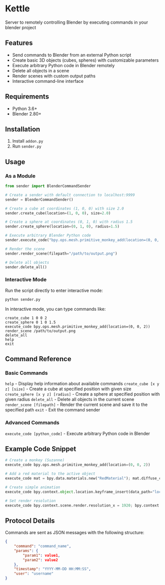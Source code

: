 # Kettle
Server to remotely controlling Blender by executing commands in your blender project

## Features

- Send commands to Blender from an external Python script
- Create basic 3D objects (cubes, spheres) with customizable parameters
- Execute arbitrary Python code in Blender remotely
- Delete all objects in a scene
- Render scenes with custom output paths
- Interactive command-line interface

## Requirements

- Python 3.6+
- Blender 2.80+

## Installation

1. Install `addon.py`
2. Run `sender.py`

## Usage

### As a Module

```python
from sender import BlenderCommandSender

# Create a sender with default connection to localhost:9999
sender = BlenderCommandSender()

# Create a cube at coordinates (1, 0, 0) with size 2.0
sender.create_cube(location=(1, 0, 0), size=2.0)

# Create a sphere at coordinates (0, 1, 0) with radius 1.5
sender.create_sphere(location=(0, 1, 0), radius=1.5)

# Execute arbitrary Blender Python code
sender.execute_code("bpy.ops.mesh.primitive_monkey_add(location=(0, 0, 2))")

# Render the scene
sender.render_scene(filepath="/path/to/output.png")

# Delete all objects
sender.delete_all()

```

### Interactive Mode
Run the script directly to enter interactive mode:

```python
python sender.py
```

In interactive mode, you can type commands like:

```
create_cube 1 0 0 2
create_sphere 0 1 0 1.5
execute_code bpy.ops.mesh.primitive_monkey_add(location=(0, 0, 2))
render_scene /path/to/output.png
delete_all
help
exit
```

## Command Reference
### Basic Commands
`help` - Display help information about available commands
`create_cube [x y z] [size]` - Create a cube at specified position with given size
`create_sphere [x y z] [radius]` - Create a sphere at specified position with given radius
`delete_all` - Delete all objects in the current scene
`render_scene [filepath]` - Render the current scene and save it to the specified path
`exit` - Exit the command sender
### Advanced Commands
`execute_code [python_code]` - Execute arbitrary Python code in Blender

## Example Code Snippet
```python
# Create a monkey (Suzanne)
execute_code bpy.ops.mesh.primitive_monkey_add(location=(0, 0, 2))

# Add a red material to the active object
execute_code mat = bpy.data.materials.new("RedMaterial"); mat.diffuse_color = (1, 0, 0, 1); bpy.context.object.data.materials.append(mat)

# Create simple animation
execute_code bpy.context.object.location.keyframe_insert(data_path="location", frame=1); bpy.context.object.location = (5, 0, 0); bpy.context.object.location.keyframe_insert(data_path="location", frame=30)

# Set render resolution
execute_code bpy.context.scene.render.resolution_x = 1920; bpy.context.scene.render.resolution_y = 1080
```

## Protocol Details
Commands are sent as JSON messages with the following structure:

```json
{
    "command": "command_name",
    "params": {
        "param1": value1,
        "param2": value2
    },
    "timestamp": "YYYY-MM-DD HH:MM:SS",
    "user": "username"
}
```